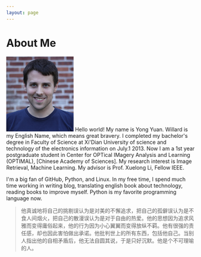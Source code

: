 ```yaml
---
layout: page
---
```


# About Me

<img src="/images/jasonansel2.png"  class="floatpic">
Hello world! My name is Yong Yuan. Willard is my English Name, which means great bravery. I completed my bachelor's degree in Faculty of Science at Xi'Dian University of science and technology of the electronics information on July.1 2013. Now I am a 1st year postgraduate student in Center for OPTical IMagery Analysis and Learning (OPTIMAL), [Chinese Academy of Sciences]. My research interest is Image Retrieval, Machine Learning. My advisor is Prof. Xuelong Li, Fellow IEEE. 

I'm a big fan of GitHub, Python, and Linux. In my free time, I spend much time working in writing blog, translating english book about technology, reading books to improve myself. Python is my favorite programming language now.

>他真诚地将自己的挑剔误认为是对美的不懈追求，把自己的孤僻误认为是不食人间烟火，把自己的散漫误认为是对于自由的热爱。他的思想因为追求风雅而变得庸俗起来，他的行为因为小心翼翼而变得放纵不羁。他有很强的责任感，却也因此害怕做出承诺。他批判世上的所有东西，包括他自己。当别人指出他的自相矛盾后，他无法自圆其说，于是只好沉默。他是个不可理喻的人。



[Chinese Academy of Sciences]:http://english.cas.cn